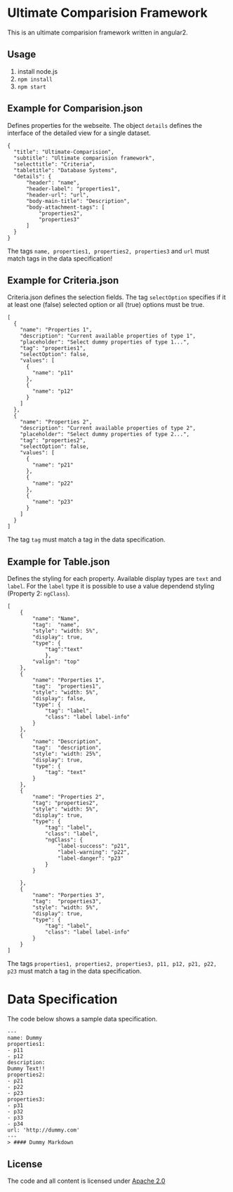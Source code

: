 # Ultimate Comparision Framework

This is an ultimate comparision framework written in angular2.

## Usage
1. install node.js
2. `npm install`
3. `npm start`

## Example for Comparision.json
Defines properties for the webseite. The object `details` defines the interface of the detailed view for a single dataset.

    {
      "title": "Ultimate-Comparision",
      "subtitle": "Ultimate comparision framework",
      "selecttitle": "Criteria",
      "tabletitle": "Database Systems",
      "details": {
          "header": "name",
          "header-label": "properties1",
          "header-url": "url",
          "body-main-title": "Description",
          "body-attachment-tags": [
              "properties2",
              "properties3"
          ]
      }
    }
The tags `name, properties1, properties2, properties3` and  `url` must match tags in the data specification!

## Example for Criteria.json
Criteria.json defines the selection fields. The tag `selectOption` specifies if it at least one (false) selected option or all (true) options must be true.

    [
      {
        "name": "Properties 1",
        "description": "Current available properties of type 1",
        "placeholder": "Select dummy properties of type 1...",
        "tag": "properties1",
        "selectOption": false,
        "values": [
          {
            "name": "p11"
          },
          {
            "name": "p12"
          }
        ]
      },
      {
        "name": "Properties 2",
        "description": "Current available properties of type 2",
        "placeholder": "Select dummy properties of type 2...",
        "tag": "properties2",
        "selectOption": false,
        "values": [
          {
            "name": "p21"
          },
          {
            "name": "p22"
          },
          {
            "name": "p23"
          }
        ]
      }
    ]

The tag `tag` must match a tag in the data specification.

## Example for Table.json
Defines the styling for each property. Available display types are `text` and `label`. For the `label` type it is possible to use a value dependend styling (Property 2: `ngClass`).




    [
        {
            "name": "Name",
            "tag":  "name",
            "style": "width: 5%",
            "display": true,
            "type": {
                "tag":"text"
                },
            "valign": "top"    
        },
        {
            "name": "Porperties 1",
            "tag":  "properties1",
            "style": "width: 5%",
            "display": false,
            "type": {
                "tag": "label",
                "class": "label label-info"
            }
        },
        {
            "name": "Description",
            "tag":  "description",
            "style": "width: 25%",
            "display": true,
            "type": {
                "tag": "text"
            }
        },
        {
            "name": "Properties 2",
            "tag": "properties2",
            "style": "width: 5%",
            "display": true,
            "type": {
                "tag": "label",
                "class": "label",
                "ngClass": {
                    "label-success": "p21",
                    "label-warning": "p22",
                    "label-danger": "p23"
                }
            }

        },
        {
            "name": "Porperties 3",
            "tag":  "properties3",
            "style": "width: 5%",
            "display": true,
            "type": {
                "tag": "label",
                "class": "label label-info"
            }
        }
    ]

The tags `properties1, properties2, properties3, p11, p12, p21, p22, p23` must match a tag in the data specification.

# Data Specification

The code below shows a sample data specification.

    ---
    name: Dummy
    properties1:
    - p11
    - p12
    description:
    Dummy Text!!
    properties2:
    - p21
    - p22
    - p23
    properties3:
    - p31
    - p32
    - p33
    - p34
    url: 'http://dummy.com'
    ---
    > #### Dummy Markdown

## License

The code and all content is licensed under [Apache 2.0]

  [Apache 2.0]: http://www.apache.org/licenses/LICENSE-2.0
